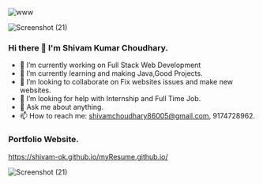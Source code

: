 ![www](https://user-images.githubusercontent.com/68122183/138043360-14f07443-e62e-4768-a0b8-bd7efb100d25.png)
        
![Screenshot (21)](https://user-images.githubusercontent.com/68122183/156889151-42a0bd40-6b4b-49e9-8cc6-8c480caee830.png)


###           Hi there 👋 I'm Shivam Kumar Choudhary.

- 🔭 I’m currently working on Full Stack Web Development
- 🌱 I’m currently learning and making Java,Good Projects.
- 👯 I’m looking to collaborate on Fix websites issues and make new websites.
- 🤔 I’m looking for help with Internship and Full Time Job.
- 💬 Ask me about anything.
- 📫 How to reach me: shivamchoudhary86005@gmail.com, 9174728962.

###             Portfolio Website.
https://shivam-ok.github.io/myResume.github.io/

![Screenshot (21)](https://user-images.githubusercontent.com/68122183/156889151-42a0bd40-6b4b-49e9-8cc6-8c480caee830.png)
